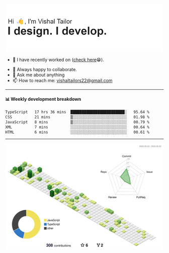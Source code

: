 ![Hi, I'm Vishal Tailor. I design. I develop.](https://github.com/vishaltailors/vishaltailors/blob/main/header.png?raw=true)

- 🔭 I have recently worked on ([check here](https://vishaltailor.com)😁).
<!-- - 🎦 Currently watching: JavaScript: The Hard Parts By Will Sentance. -->
- 👯 Always happy to collaborate.
- 💬 Ask me about anything
- 📫 How to reach me: <a href="mailto:vishaltailors22@gmail.com">vishaltailors22@gmail.com</a>

<hr /> 
<h4>📊 Weekly development breakdown</h4>
<!--START_SECTION:waka-->

```text
TypeScript   17 hrs 36 mins  ████████████████████████░   95.64 %
CSS          21 mins         ▒░░░░░░░░░░░░░░░░░░░░░░░░   01.98 %
JavaScript   8 mins          ▒░░░░░░░░░░░░░░░░░░░░░░░░   00.79 %
XML          7 mins          ░░░░░░░░░░░░░░░░░░░░░░░░░   00.64 %
HTML         6 mins          ░░░░░░░░░░░░░░░░░░░░░░░░░   00.61 %
```

<!--END_SECTION:waka-->
<hr /> 

![](./profile-3d-contrib/profile-green-animate.svg)
